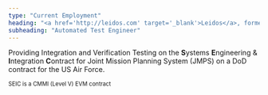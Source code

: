 ```yaml
---
type: "Current Employment"
heading: "<a href='http://leidos.com' target='_blank'>Leidos</a>, formerly SAIC"
subheading: "Automated Test Engineer"
---
```


Providing Integration and Verification Testing on the **S**ystems **E**ngineering & **I**ntegration **C**ontract for Joint Mission Planning System (JMPS) on a DoD contract for the US Air Force.

<span style="font-size: 80%;">SEIC is a CMMI (Level V) EVM contract</span>
